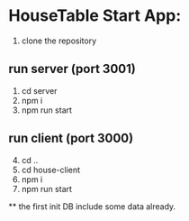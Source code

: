 # HouseTable Start App:
1. clone the repository
## run server (port 3001)
1. cd server
2. npm i
3. npm run start
## run client (port 3000)
4. cd ..
5. cd house-client
6. npm i
7. npm run start

** the first init DB include some data already.
